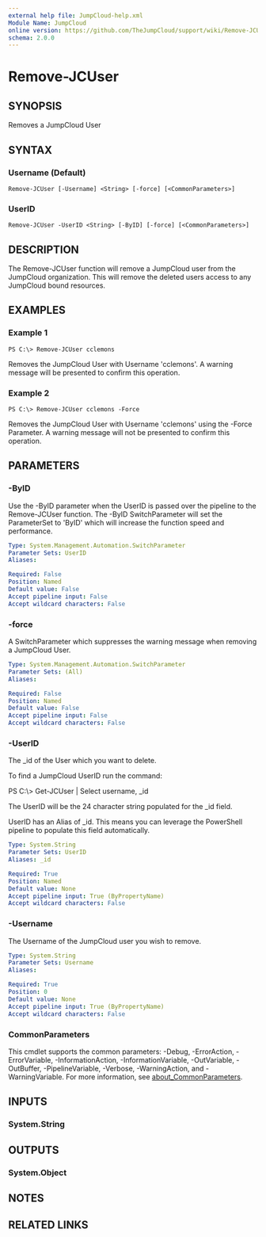 ```yaml
---
external help file: JumpCloud-help.xml
Module Name: JumpCloud
online version: https://github.com/TheJumpCloud/support/wiki/Remove-JCUser
schema: 2.0.0
---
```


# Remove-JCUser

## SYNOPSIS
Removes a JumpCloud User

## SYNTAX

### Username (Default)
```
Remove-JCUser [-Username] <String> [-force] [<CommonParameters>]
```

### UserID
```
Remove-JCUser -UserID <String> [-ByID] [-force] [<CommonParameters>]
```

## DESCRIPTION
The Remove-JCUser function will remove a JumpCloud user from the JumpCloud organization.
This will remove the deleted users access to any JumpCloud bound resources.

## EXAMPLES

### Example 1
```
PS C:\> Remove-JCUser cclemons
```

Removes the JumpCloud User with Username 'cclemons'.
A warning message will be presented to confirm this operation.

### Example 2
```
PS C:\> Remove-JCUser cclemons -Force
```

Removes the JumpCloud User with Username 'cclemons' using the -Force Parameter.
A warning message will not be presented to confirm this operation.

## PARAMETERS

### -ByID
Use the -ByID parameter when the UserID is passed over the pipeline to the Remove-JCUser function.
The -ByID SwitchParameter will set the ParameterSet to 'ByID' which will increase the function speed and performance.

```yaml
Type: System.Management.Automation.SwitchParameter
Parameter Sets: UserID
Aliases:

Required: False
Position: Named
Default value: False
Accept pipeline input: False
Accept wildcard characters: False
```

### -force
A SwitchParameter which suppresses the warning message when removing a JumpCloud User.

```yaml
Type: System.Management.Automation.SwitchParameter
Parameter Sets: (All)
Aliases:

Required: False
Position: Named
Default value: False
Accept pipeline input: False
Accept wildcard characters: False
```

### -UserID
The _id of the User which you want to delete.

To find a JumpCloud UserID run the command:

PS C:\\\> Get-JCUser | Select username, _id

The UserID will be the 24 character string populated for the _id field.

UserID has an Alias of _id.
This means you can leverage the PowerShell pipeline to populate this field automatically.

```yaml
Type: System.String
Parameter Sets: UserID
Aliases: _id

Required: True
Position: Named
Default value: None
Accept pipeline input: True (ByPropertyName)
Accept wildcard characters: False
```

### -Username
The Username of the JumpCloud user you wish to remove.

```yaml
Type: System.String
Parameter Sets: Username
Aliases:

Required: True
Position: 0
Default value: None
Accept pipeline input: True (ByPropertyName)
Accept wildcard characters: False
```

### CommonParameters
This cmdlet supports the common parameters: -Debug, -ErrorAction, -ErrorVariable, -InformationAction, -InformationVariable, -OutVariable, -OutBuffer, -PipelineVariable, -Verbose, -WarningAction, and -WarningVariable. For more information, see [about_CommonParameters](http://go.microsoft.com/fwlink/?LinkID=113216).

## INPUTS

### System.String
## OUTPUTS

### System.Object
## NOTES

## RELATED LINKS
